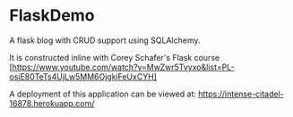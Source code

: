 # FlaskDemo

A flask blog with CRUD support using SQLAlchemy.

It is constructed inline with Corey Schafer's Flask course [https://www.youtube.com/watch?v=MwZwr5Tvyxo&list=PL-osiE80TeTs4UjLw5MM6OjgkjFeUxCYH]

A deployment of this application can be viewed at: https://intense-citadel-16878.herokuapp.com/
